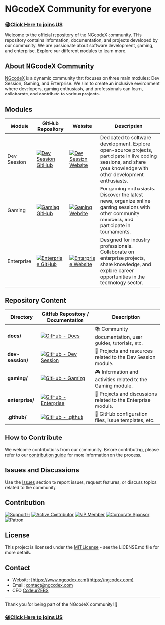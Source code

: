 # NGcodeX Community for everyone
### [😀Click Here to joins US](https://ngcodex.com/dev-session/#newuser)

Welcome to the official repository of the NGcodeX community. This repository contains information, documentation, and projects developed by our community. We are passionate about software development, gaming, and enterprise. Explore our different modules to learn more.

## About NGcodeX Community

[NGcodeX](https://ngcodex.com) is a dynamic community that focuses on three main modules: Dev Session, Gaming, and Enterprise. We aim to create an inclusive environment where developers, gaming enthusiasts, and professionals can learn, collaborate, and contribute to various projects.

## Modules

| Module        | GitHub Repository                                    | Website                                 | Description                                                                                                             |
|---------------|-------------------------------------------------------|-----------------------------------------|-------------------------------------------------------------------------------------------------------------------------|
| Dev Session   | [![Dev Session GitHub](https://img.shields.io/badge/GitHub-NGcodeX--Hacktoberfest-brightgreen)](https://github.com/NGcodeX/NGcodeX-Hacktoberfest) | [![Dev Session Website](https://img.shields.io/badge/Website-Dev%20Session-blue)](https://ngcodex.com/dev-session/) | Dedicated to software development. Explore open-source projects, participate in live coding sessions, and share your knowledge with other development enthusiasts. |
| Gaming        | [![Gaming GitHub](https://img.shields.io/badge/GitHub-NGcodeX__Gaming-brightgreen)](https://github.com/NGcodeX/NGcodeX_Gaming) | [![Gaming Website](https://img.shields.io/badge/Website-Gaming-orange)](https://ngcodex.com/gaming/)       | For gaming enthusiasts. Discover the latest news, organize online gaming sessions with other community members, and participate in tournaments.                                       |
| Enterprise    | [![Enterprise GitHub](https://img.shields.io/badge/GitHub-NGcodeX__Entreprise-brightgreen)](https://github.com/NGcodeX/NGcodeX_Entreprise) | [![Enterprise Website](https://img.shields.io/badge/Website-Enterprise-red)](https://ngcodex.com/entreprise/) | Designed for industry professionals. Collaborate on enterprise projects, share knowledge, and explore career opportunities in the technology sector.                                |


## Repository Content

| Directory            | GitHub Repository / Documentation                           | Description                                                        |
|-----------------------|--------------------------------------------------------------|--------------------------------------------------------------------|
| **docs/**             | [![GitHub - Docs](https://img.shields.io/badge/GitHub-Docs-brightgreen)](https://github.com/NGcodeX/NGcodeX-Community/tree/main/docs) | 📚 Community documentation, user guides, tutorials, etc.           |
| **dev-session/**      | [![GitHub - Dev Session](https://img.shields.io/badge/GitHub-Dev%20Session-brightgreen)](https://github.com/NGcodeX/NGcodeX-Community/tree/main/dev-session) | 🚀 Projects and resources related to the Dev Session module.      |
| **gaming/**           | [![GitHub - Gaming](https://img.shields.io/badge/GitHub-Gaming-brightgreen)](https://github.com/NGcodeX/NGcodeX-Community/tree/main/gaming) | 🎮 Information and activities related to the Gaming module.        |
| **enterprise/**       | [![GitHub - Enterprise](https://img.shields.io/badge/GitHub-Enterprise-brightgreen)](https://github.com/NGcodeX/NGcodeX-Community/tree/main/enterprise) | 💼 Projects and discussions related to the Enterprise module.      |
| **.github/**          | [![GitHub - .github](https://img.shields.io/badge/GitHub-.github-brightgreen)](https://github.com/NGcodeX/NGcodeX-Community/tree/main/.github/workflows) | 🔧 GitHub configuration files, issue templates, etc.               |


## How to Contribute

We welcome contributions from our community. Before contributing, please refer to our [contribution guide](CONTRIBUTING.md) for more information on the process.

## Issues and Discussions

Use the [Issues](https://github.com/NGcodeX/NGcodeX-Community/issues) section to report issues, request features, or discuss topics related to the community.

## Contribution

[![Supporter](https://opencollective.com/ngcodex/tiers/supporter/badge.svg?label=Supporter&color=blue)](https://opencollective.com/ngcodex#support)
[![Active Contributor](https://opencollective.com/ngcodex/tiers/active-contributor/badge.svg?label=Active%20Contributor&color=blue)](https://opencollective.com/ngcodex#active-contributor)
[![VIP Member](https://opencollective.com/ngcodex/tiers/vip-member/badge.svg?label=VIP%20Member&color=blue)](https://opencollective.com/ngcodex#vip-member)
[![Corporate Sponsor](https://opencollective.com/ngcodex/tiers/corporate-sponsor/badge.svg?label=Corporate%20Sponsor&color=blue)](https://opencollective.com/ngcodex#corporate-sponsor)
[![Patron](https://opencollective.com/ngcodex/tiers/patron/badge.svg?label=Patron&color=blue)](https://opencollective.com/ngcodex#patron)

## License

This project is licensed under the [MIT License](LICENSE) - see the LICENSE.md file for more details.

## Contact

- Website: [https://www.ngcodex.com](https://ngcodex.com)
- Email: contact@ngcodex.com
- CEO [CodeurZEBS](https://github.com/codeurzebs)

---

Thank you for being part of the NGcodeX community! 🚀
### [😀Click Here to joins US](https://ngcodex.com/dev-session/#newuser)
